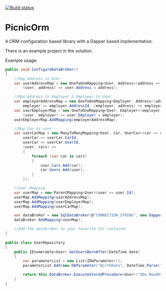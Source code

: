 [![Build status](https://ci.appveyor.com/api/projects/status/a58ngl716h0oau83/branch/master?svg=true)](https://ci.appveyor.com/project/Sikta/picnicorm-dapper/branch/master)
 

# PicnicOrm
A ORM configuration based library with a Dapper based implementation.


There is an example project in the solution.

Example usage:

``` csharp
public void ConfigureDataBroker()
{
	//Map Address to User
	var userAddressMap = new OneToOneMapping<User, Address>(address => address.Id, user => user.AddressId, 
		(user, address) => user.Address = address);

	//Map Address to Employer & Employer to User
	var employerAddressMap = new OneToOneMapping<Employer, Address>(address => address.Id, 
		employer => employer.AddressId, (employer, address) => employer.Address = address);
	var userEmployerMap = new OneToOneMapping<User, Employer>(employer => employer.Id, user => user.EmployerId,
		(user, employer) => user.Employer = employer);
	userEmployerMap.AddMapping(employerAddressMap);

	//Map Car to user
	var userCarMap = new ManyToManyMapping<User, Car, UserCar>(car => car.Id, 
		userCar => userCar.CarId, 
		userCar => userCar.UserId,
		(user, cars) =>
		{
			foreach (var car in cars)
			{
				user.Cars.Add(car);
				car.Users.Add(user);
			}
		});

	//User Mapping
	var userMap = new ParentMapping<User>(user => user.Id);
	userMap.AddMapping(userAddressMap);
	userMap.AddMapping(userEmployerMap);
	userMap.AddMapping(userCarMap);

	var dataBroker = new SqlDataBroker(@"CONNECTION_STRING", new DapperGridReaderFactory());
	dataBroker.AddMapping(userMap);

	//Add the databroker to your favorite IoC container
}
	
public class UserRepository
{
	public IEnumerable<User> GetUsersBornAfter(DateTime date)
	{
		var parameterList = new List<IDbParameter>();
		parameterList.Add(new DbParameter("BirthDate", DateTime.Parse("06-01-1975"), DbType.Date));

		return this.DataBroker.ExecuteStoredProcedure<User>("dbo.ReadUser", parameterList);
	}
}
```
